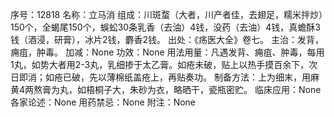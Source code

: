 序号：12818
名称：立马消
组成：川斑蝥（大者，川产者佳，去翅足，糯米拌炒）150个，全蝎尾150个，蜈蚣30条乳香（去油）4钱，没药（去油）4钱，真蟾酥3钱（酒浸，研膏），冰片2钱，麝香2钱。
出处：《疡医大全》卷七。
主治：发背，痈疽，肿毒。
加减：None
功效：None
用法用量：凡遇发背、痈疽、肿毒，每用1丸，如势大者用2-3丸，乳细掺于太乙膏。如疮未破，贴上以热手摸百余下，次日即消；如疮已破，先以薄棉纸盖疮上，再贴奏功。
制备方法：上为细末，用麻黄4两熬膏为丸，如梧桐子大，朱砂为衣，略晒干，瓷瓶密贮。
临床应用：None
各家论述：None
用药禁忌：None
附注：None
